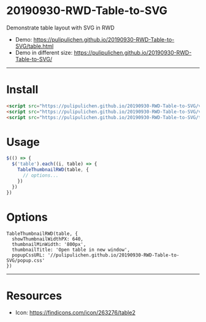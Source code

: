 # 20190930-RWD-Table-to-SVG
Demonstrate table layout with SVG in RWD

- Demo: https://pulipulichen.github.io/20190930-RWD-Table-to-SVG/table.html
- Demo in different size: https://pulipulichen.github.io/20190930-RWD-Table-to-SVG/

----

# Install

````html
<script src="https://pulipulichen.github.io/20190930-RWD-Table-to-SVG/vandors/jquery/jquery-3.4.1.min.js"></script>
<script src="https://pulipulichen.github.io/20190930-RWD-Table-to-SVG/vandors/dom-to-image/dom-to-image.js"></script>
<script src="https://pulipulichen.github.io/20190930-RWD-Table-to-SVG/table-thumbnail-rwd.js"></script>
````

# Usage

````js
$(() => {
  $('table').each((i, table) => {
    TableThumbnailRWD(table, {
      // options...
    })
  })
})
````

# Options

````
TableThumbnailRWD(table, {
  showThumbnailWidthPX: 640,
  thumbnailMinWidth: '800px',
  thumbnailTitle: 'Open table in new window',
  popupCssURL: '//pulipulichen.github.io/20190930-RWD-Table-to-SVG/popup.css'
})
````

----

# Resources

- Icon: https://findicons.com/icon/263276/table2